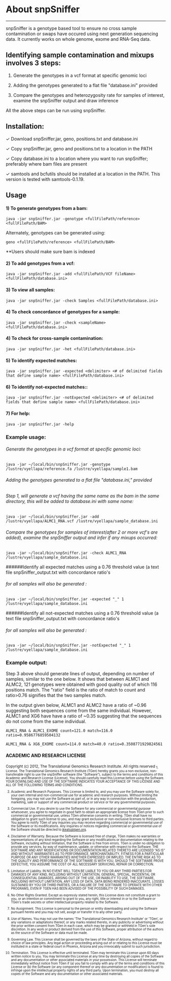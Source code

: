 # About snpSniffer
___
snpSniffer is a genotype based tool to ensure no cross sample contamination or swaps have occured using next generation sequencing data. It currently works on whole genome, exome and RNA-Seq data.

## Identifying sample contamination and mixups involves 3 steps:

1. Generate the genotypes in a vcf format at specific genomic loci

2. Adding the genotypes generated to a flat file "database.ini" provided

3. Compare the genotypes and heterozygosity rate for samples of interest, examine the snpSniffer output and draw inference

All the above steps can be run using snpSniffer.


## Installation:

✓ Download snpSniffer.jar, geno, positions.txt and database.ini 

✓ Copy snpSniffer.jar, geno and positions.txt to a location in the PATH

✓ Copy database.ini to a location where you want to run snpSniffer; preferably where bam files are present

✓ samtools and bcfutils should be installed at a location in the PATH. This version is tested with samtools-0.1.19.


## Usage
#### 1) To generate genotypes from a bam:
	java -jar snpSniffer.jar -genotype <fullFilePath/reference> <fullFilePath/BAM> 

Alternately, genotypes can be generated using:

	geno <fullFilePath/reference> <fullFilePath/BAM>

**Users should make sure bam is indexed

#### 2) To add genotypes from a vcf:

	java -jar snpSniffer.jar -add <fullFilePath/VCF fileName> <fullFilePath/database.ini>

#### 3) To view all samples:

	java -jar snpSniffer.jar -check Samples <fullFilePath/database.ini>

#### 4) To check concordance of genotypes for a sample:
	java -jar snpSniffer.jar -check <sampleName> <fullFilePath/database.ini>

#### 4) To check for cross-sample contamination:
	java -jar snpSniffer.jar -het <fullFilePath/database.ini>

#### 5) To identify expected matches:
	java -jar snpSniffer.jar -expected <delimiter> <# of delimited fields that define sample name> <fullFilePath/database.ini>

#### 6) To identify not-expected matches::

	java -jar snpSniffer.jar -notExpected <delimiter> <# of delimited fields that define sample name> <fullFilePath/database.ini>

#### 7) For help:

	java -jar snpSniffer.jar -help


### Example usage:

###### Generate the genotypes in a vcf format at specific genomic loci:

	java -jar ~/local/bin/snpSniffer.jar -genotype /lustre/vyellapa/reference.fa /lustre/vyellapa/sample1.bam

###### Adding the genotypes generated to a flat file "database.ini," provided
###### Step 1, will generate a vcf having the same name as the bam in the same directory, this will be added to database.ini with same name:

	java -jar ~/local/bin/snpSniffer.jar -add /lustre/vyellapa/ALMC1_RNA.vcf /lustre/vyellapa/sample_database.ini

###### Compare the genotypes for samples of interest(after 2 or more vcf's are added), examine the snpSniffer output and infer if any mixups occurred:

	java -jar ~/local/bin/snpSniffer.jar -check ALMC1_RNA /lustre/vyellapa/sample_database.ini

######Identify all expected matches using a 0.76 threshold value (a text file snpSniffer_output.txt with concordance ratio's 

######  for all samples will also be generated :

	java -jar ~/local/bin/snpSniffer.jar -expected "_" 1 /lustre/vyellapa/sample_database.ini

######Identify all not-expected matches using a 0.76 threshold value (a text file snpSniffer_output.txt with concordance ratio's 

######  for all samples will also be generated :

	java -jar ~/local/bin/snpSniffer.jar -notExpected "_" 1 /lustre/vyellapa/sample_database.ini


### Example output:

Step 3 above should generate lines of output, depending on number of samples, similar to the one below. It shows that between ALMC1 and ALMC2, 121 genotypes were obtained with good quality out of which 116 positions match. The "ratio" field is the ratio of match to count and ratio>0.76 signifies that the two samples match.

In the output given below, ALMC1 and ALMC2 have a ratio of ~0.96 suggesting both sequences come from the same individual. However, ALMC1 and XG6 have have a ratio of ~0.35 suggesting that the sequences do not come from the same individual.

	ALMC1_RNA & ALMC1_EXOME count=121.0 match=116.0 ratio=0.9586776859504132

	ALMC1_RNA & XG6_EXOME count=114.0 match=40.0 ratio=0.3508771929824561




#### ACADEMIC AND RESEARCH LICENSE
<sub>
Copyright (c) 2012, The Translational Genomics Research Institute.
All rights reserved

<sub>
1. License. The Translational Genomics Research Institute (TGen) hereby
grants you a non-exclusive, non-transferable right to use the snpSniffer
software (the "Software"), subject to the terms and conditions of this
Academic and Research License (License). You should carefully read this
License before using the Software. YOUR DOWNLOAD AND USE OF THE SOFTWARE
INDICATES YOUR ACCEPTANCE OF THIS LICENSE AND ALL OF THE FOLLOWING TERMS
AND CONDITIONS.

2. Academic and Research Purposes. This License is limited to, and you
may use the Software solely for, your own internal and non-commercial
use for academic and research purposes. Without limiting the foregoing,
you may not use the Software as part of, or in any way in connection with
the production, marketing, sale or support of any commercial product or
service or for any governmental purposes.

3. Commercial Use. If you desire to use the Software for any commercial
or governmental purpose whatsoever, you agree to negotiate in good faith
to obtain an appropriate license from TGen prior to such commercial or
governmental use, unless TGen otherwise consents in writing. TGen shall
have no obligation to grant such license to you, and may grant exclusive
or non-exclusive licenses to third parties.  You agree to notify TGen of
any inquiries you may receive regarding commercial or governmental use
of the Software or its modifications. Any inquiries or notices regarding
commercial or governmental use of the Software should be directed to
jkeats@tgen.org.

4. Disclaimer of Warranty. Because the Software is licensed free of
charge, TGen makes no warranties or representations of any kind
regarding the Software or any modifications or documentation relating to
the Software, including without limitation, that the Software is free
from errors. TGen is under no obligation to provide any services, by way
of maintenance, update, or otherwise with respect to the Software. THE
SOFTWARE AND ANY MODIFICATIONS OR DOCUMENTATION RELATED THERETO ARE
LICENSED "AS IS" AND WITHOUT WARRANTIES AS TO PERFORMANCE, MERCHANTABILITY,
FITNESS FOR A PARTICULAR PURPOSE OR ANY OTHER WARRANTIES WHETHER
EXPRESSED OR IMPLIED. THE ENTIRE RISK AS TO THE QUALITY AND PERFORMANCE
OF THE SOFTWARE IS WITH YOU. SHOULD THE SOFTWARE PROVE DEFECTIVE, YOU
ASSUME THE COST OF ALL NECESSARY SERVICING, REPAIR OR CORRECTION.

5. Limitation of Liability. IN NO EVENT WILL TGEN BE LIABLE TO YOU OR
ANY THIRD PARTIES FOR DAMAGES OF ANY KIND, INCLUDING WITHOUT LIMITATION,
GENERAL, SPECIAL, INCIDENTAL OR CONSEQUENTIAL DAMAGES, ARISING OUT OF
THE USE, OR INABILITY TO USE, THE SOFTWARE, INCLUDING WITHOUT
LIMITATION, ANY LOSS OF DATA, DATA BEING RENDERED INACCURATE, LOSSES
SUSTAINED BY YOU OR THIRD PARTIES, OR A FAILURE OF THE SOFTWARE TO
OPERATE WITH OTHER PROGRAMS, EVEN IF TGEN HAS BEEN ADVISED OF THE
POSSIBILITY OF SUCH DAMAGES.

6. No Other Rights Granted. Except as expressly stated herein, this
License does not constitute a grant to you, or an intention or
commitment to grant to you, any right, title or interest in or to the
Software or TGen's trade secrets or other intellectual property
related to the Software.

7. No Assignment. This License is personal to the person or entity
downloading and using the Software pursuant hereto and you may not sell,
assign or transfer it to any other party.

8. Use of Names. You may not use the names 'The Translational
Genomics Research Institute' or 'TGen', or any variations or
adaptations thereof, or any marks related thereto, in any publicity or
advertising without the prior written consent from TGen in each case,
which may be granted or withheld in TGen's sole discretion.  In any work
or product derived from the use of this Software, proper attribution of
the authors as the source of the Software or data must be made.

9. Governing Law. This License shall be governed by the laws of the
State of Arizona, without regard to choice of law principles.  Any legal
action or proceeding arising out of or relating to this License must be
instituted in a state or federal court in Phoenix, Arizona and you
irrevocably submit to such jurisdiction.

10. Termination. This License is effective until terminated. TGen may
terminate this License upon 60 days written notice to you.  You may
terminate this License at any time by destroying all copies of the
Software and any documentation or other associated materials in your
possession. This License will terminate immediately without notice from
TGen if (a) you fail to comply with any of the terms and conditions of
this License or (b) the Software (or any component thereof or any
documentation or modification) is found to infringe upon the
intellectual property rights of any third party. Upon termination, you
must destroy all copies of the Software and any documentation or other
associated materials.

</sub>
